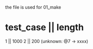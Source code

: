 the file is used for 01_make

test_case || length
=======================
 1        || 1000
 2        || 200 (unknown: @7 -> xxxx)
